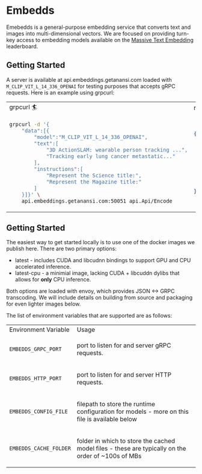 # Embedds

Emebedds is a general-purpose embedding service that converts text and images into multi-dimensional vectors. We are focused on providing turn-key access to embedding models available on the [Massive Text Embedding](https://huggingface.co/spaces/mteb/leaderboard) leaderboard.

## Getting Started
A server is available at api.embeddings.getanansi.com loaded with `M_CLIP_VIT_L_14_336_OPENAI` for testing purposes that accepts gRPC requests. Here is an example using grpcurl: 

<table>
<tr>
<td> grpcurl 🏄 </td>
<td> response 🚀 </td>
</tr>
<tr>
<td>

```bash
grpcurl -d '{
    "data":[{
        "model":"M_CLIP_VIT_L_14_336_OPENAI",
        "text":[
            "3D ActionSLAM: wearable person tracking ...",
            "Tracking early lung cancer metastatic..."
        ],
        "instructions":[
            "Represent the Science title:",
            "Represent the Magazine title:"
        ]
    }]}' \
    api.embeddings.getanansi.com:50051 api.Api/Encode
```
</td>
<td>

```json
{
    "results": [
        {
            "embedding": [0.2052011638879776, -0.1430814117193222, ...]
        },
        {
            "embedding": [-0.33970779180526733, 0.14125438034534454, ...]
        }
    ]
}
```
</td>
</tr>
</table>

## Getting Started
The easiest way to get started locally is to use one of the docker images we publish here. There are two primary options:
* latest - includes CUDA and libcudnn bindings to support GPU and CPU accelerated inference.
* latest-cpu - a minimial image, lacking CUDA + libcuddn dylibs that allows for **only** CPU inference.

Both options are loaded with envoy, which provides JSON <-> GRPC transcoding. We will include details on building from
source and packaging for even lighter images below.

The list of environment variables that are supported are as follows:
<table>
<tr>
<td>Environment Variable</td>
<td>Usage</td>
</tr>
<tr>
<td>

```EMBEDDS_GRPC_PORT```
</td>
<td><p>port to listen for and server gRPC requests.</td>
</tr>
<tr>
<td>

```EMBEDDS_HTTP_PORT```
</td>
<td><p>port to listen for and server HTTP requests.</td>
</tr>
<tr>
<td>

```EMBEDDS_CONFIG_FILE```
</td>
<td><p>filepath to store the runtime configuration for models - more on this file is available below</p></td>
</tr>
<tr>
<td>

```EMBEDDS_CACHE_FOLDER```
</td>
<td><p>folder in which to store the cached model files - these are typically on the order of ~100s of MBs </p></td>
</tr>
</table>
